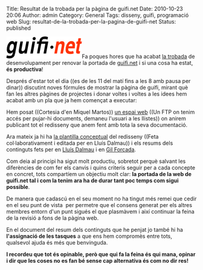 Title: Resultat de la trobada per la pàgina de guifi.net
Date: 2010-10-23 20:06
Author: admin
Category: General
Tags: disseny, guifi, programació web
Slug: resultat-de-la-trobada-per-la-pagina-de-guifi-net
Status: published

[<img src="./wp-content/uploads/2007/10/logo-guifi.png" title="logo guifi" class="alignright size-full wp-image-220" width="200" height="58" />](./wp-content/uploads/2007/10/logo-guifi.png)Fa poques hores que ha acabat [la trobada](http://guifi.net/guifi-webdev.20101023.redisseny-web.1 "Nota a l'agenda de guifi.net de la trobada per millorar la web") de desenvolupament per renovar la portada de [guifi.net](http://guifi.net "Pàgina web del projecte guifi.net") i si una cosa ha estat, **és productiva**!

Després d'estar tot el dia ((es de les 11 del matí fins a les 8 amb pausa per dinar)) discutint noves fórmules de mostrar la pàgina de guifi, mirant què fan les altres pàgines de projectes i donar voltes i voltes a les idees hem acabat amb un pla que ja hem començat a executar:

Hem posat ((Cortesia d'en Miquel Martos)) [un espai web](http://webdev.vic.guifi.net/ "Espai web on s'anirà penjant tot el que es faci del redisseny de guifi") ((Un FTP on tenim accés per pujar-hi documents, demaneu l'usuari a les llistes)) on anirem publicant tot el redisseny que anem fent amb tota la seva documentació.

Ara mateix ja hi ha [la plantilla conceptual](http://webdev.vic.guifi.net/20101023_vic/plantilla.odt "Plantilla conceptual del redisseny de la pàgina") del redisseny ((Feta col·laborativament i editada per en Lluís Dalmau)) i els resums dels continguts fets per en [Lluís Dalmau](http://webdev.vic.guifi.net/20101023_vic/continguts.odt "Resum dels continguts de la portada fet per en Lluís Dalmau") i en [Gil Forcada](http://webdev.vic.guifi.net/20101023_vic/estructura-portada_gil.odt "Resum dels continguts de la portada fet per en Gil Forcada").

Com deia al principi ha sigut molt productiu, sobretot perquè salvant les diferències de com fer els canvis i quins criteris seguir per a cada concepte en concret, tots compartíem un objectiu molt clar: **la portada de la web de guifi.net tal i com la tenim ara ha de durar tant poc temps com sigui possible**.

De manera que cadascú en el seu moment no ha tingut més remei que cedir en el seu punt de vista  per permetre que el consens generat per els altres membres entorn d'un punt sigués el que plasmàvem i així continuar la feina de la revisió a fons de la pàgina web.

En el document del resum dels continguts que he penjat jo també hi ha **l'assignació de les tasques** a que ens hem compromès entre tots, qualsevol ajuda és més que benvinguda.

**I recordeu que tot és opinable, però que qui fa la feina és qui mana, opinar i dir que les coses no es fan bé sense cap alternativa és com no dir res!**
